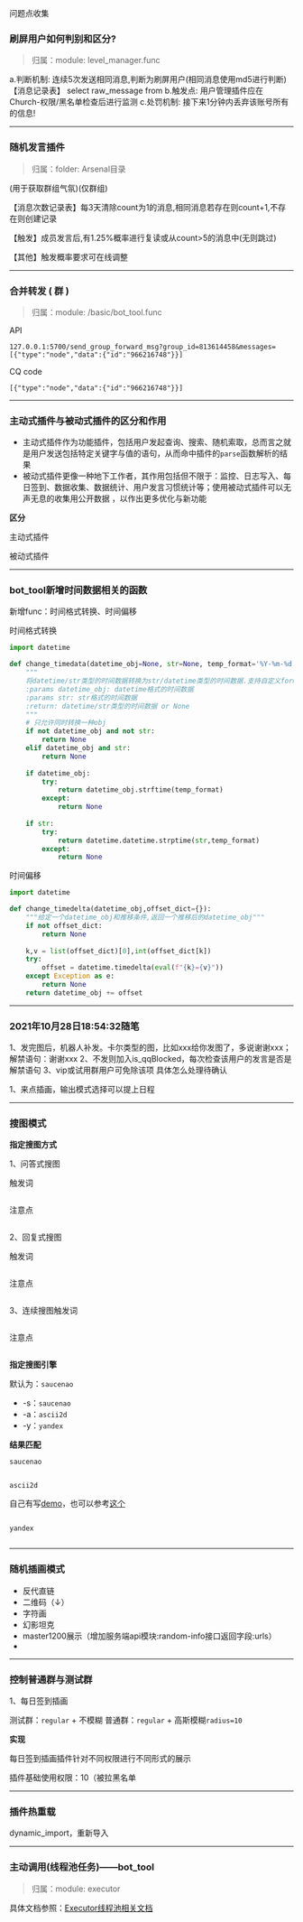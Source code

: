 问题点收集

### 刷屏用户如何判别和区分?

> 归属：module: level_manager.func

a.判断机制: 连续5次发送相同消息,判断为刷屏用户(相同消息使用md5进行判断)
【消息记录表】   select raw_message from 
b.触发点: 用户管理插件应在Church-权限/黑名单检查后进行监测
c.处罚机制: 接下来1分钟内丢弃该账号所有的信息!



---

### 随机发言插件

> 归属：folder: Arsenal目录

(用于获取群组气氛)(仅群组)

【消息次数记录表】每3天清除count为1的消息,相同消息若存在则count+1,不存在则创建记录

【触发】成员发言后,有1.25%概率进行复读或从count>5的消息中(无则跳过)

【其他】触发概率要求可在线调整



---

###  合并转发 ( 群 )

> 归属：module: /basic/bot_tool.func

API

```
127.0.0.1:5700/send_group_forward_msg?group_id=813614458&messages=[{"type":"node","data":{"id":"966216748"}}]
```

CQ code

```
[{"type":"node","data":{"id":"966216748"}}]
```



---

### 主动式插件与被动式插件的区分和作用

+ 主动式插件作为功能插件，包括用户发起查询、搜索、随机索取，总而言之就是用户发送包括特定关键字与值的语句，从而命中插件的`parse`函数解析的结果
+ 被动式插件更像一种地下工作者，其作用包括但不限于：监控、日志写入、每日签到、数据收集、数据统计、用户发言习惯统计等；使用被动式插件可以无声无息的收集用公开数据 ，以作出更多优化与新功能



**区分**  

主动式插件



被动式插件



---

### bot_tool新增时间数据相关的函数

新增func：时间格式转换、时间偏移

时间格式转换

```python
import datetime

def change_timedata(datetime_obj=None, str=None, temp_format='%Y-%m-%d %H:%M:%S'):
    """
    将datetime/str类型的时间数据转换为str/datetime类型的时间数据.支持自定义format转换格式
    :params datetime_obj: datetime格式的时间数据
    :params str: str格式的时间数据
    :return: datetime/str类型的时间数据 or None
    """
    # 只允许同时转换一种obj
    if not datetime_obj and not str:
        return None
    elif datetime_obj and str:
        return None
    
    if datetime_obj:
        try:
            return datetime_obj.strftime(temp_format)
        except:
            return None
    
    if str:
        try:
            return datetime.datetime.strptime(str,temp_format)
        except:
            return None
```

时间偏移

```python
import datetime

def change_timedelta(datetime_obj,offset_dict={}):
    """给定一个datetime_obj和推移条件,返回一个推移后的datetime_obj"""
    if not offset_dict:
        return None
    
    k,v = list(offset_dict)[0],int(offset_dict[k])
    try:
        offset = datetime.timedelta(eval(f"{k}={v}"))
    except Exception as e:
        return None
    return datetime_obj += offset
```

---

### 2021年10月28日18:54:32随笔

1、发完图后，机器人补发。卡尔类型的图，比如xxx给你发图了，多说谢谢xxx；
解禁语句：谢谢xxx
2、不发则加入is_qqBlocked，每次检查该用户的发言是否是解禁语句
3、vip或试用群用户可免除该项
具体怎么处理待确认

1、来点插画，输出模式选择可以提上日程



---

### 搜图模式

**指定搜图方式**

1、问答式搜图

触发词

```markdown

```

注意点

```markdown

```



2、回复式搜图

触发词

```markdown

```

注意点

```markdown

```



3、连续搜图触发词

```markdown

```

注意点

```markdown

```



**指定搜图引擎**

默认为：`saucenao`

+ -s：`saucenao`
+ -a：`ascii2d`
+ -y：`yandex`



**结果匹配**

`saucenao`

```python

```

`ascii2d`

自己有写[demo](D:\Code\Thunder\爬虫相关\1、抓包\搜图相关_iwara\ascii2d.net\demo.py)，也可以参考[这个](https://github.com/FloatTech/AnimeAPI/blob/main/ascii2d/ascii2d.go)

```python

```

`yandex`

```python

```

---

### 随机插画模式

+ 反代直链
+ 二维码（↓）
+ 字符画
+ 幻影坦克
+ master1200展示（增加服务端api模块:random-info接口返回字段:urls）
+ 





---

### 控制普通群与测试群

1、每日签到插画

测试群：`regular` + 不模糊
普通群：`regular` + 高斯模糊`radius=10`

**实现**

每日签到插画插件针对不同权限进行不同形式的展示

插件基础使用权限：10（被拉黑名单



---

### 插件热重载

dynamic_import，重新导入

---

### 主动调用(线程池任务)——**bot_tool**

> 归属：module: executor

具体文档参照：[Executor线程池相关文档](.\基本文档\Executor线程池相关文档.md)













